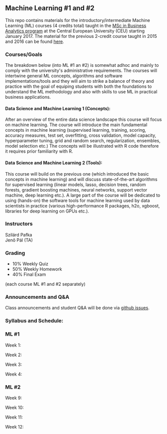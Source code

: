 

## Machine Learning #1 and #2


This repo contains materials for the introductory/intermediate Machine Learning (ML) courses (4 credits total) taught in the 
[MSc in Business Analytics program](https://economics.ceu.edu/program/master-science-business-analytics) 
at the Central European University (CEU) starting January 2017. 
The material for the previous 2-credit course taught in 2015 and 2016 can be found 
[here](https://github.com/szilard/teach-data-science-msc-analytics-ceu).


### Courses/Goals

The breakdown below (into ML #1 an #2) is somewhat adhoc and mainly to comply with the university's 
administrative requirements.
The courses will intertwine general ML concepts, algorithms and software implementations/tools and they will
aim to strike a balance of theory and practice with the goal of equiping students with both the
foundations to understand the ML methodology and also with skills to use ML in practical
business applications.

#### Data Science and Machine Learning 1 (Concepts):

After an overview of the entire data science landscape this course will focus on machine learning. The course will introduce the main fundamental concepts in machine learning (supervised learning, training, scoring, accuracy measures, test set, overfitting, cross validation, model capacity, hyperparameter tuning, grid and random search, regularization, ensembles, model selection etc.) The concepts will be illustrated with R code therefore it requires prior familiarity with R.

#### Data Science and Machine Learning 2 (Tools):

This course will build on the previous one (which introduced the basic concepts in machine learning) and will discuss state-of-the-art algorithms for supervised learning (linear models, lasso, decision trees, random forests, gradient boosting machines, neural networks, support vector machine, deep learning etc.). A large part of the course will be dedicated to using (hands-on) the software tools for machine learning used by data scientists in practice (various high-performance R packages, h2o, xgboost, libraries for deep learning on GPUs etc.).


### Instructors

Szilárd Pafka <br> 
Jenő Pál (TA)


### Grading

- 10% Weekly Quiz
- 50% Weekly Homework
- 40% Final Exam 

(each course ML #1 and #2 separately)


### Announcements and Q&A

Class announcements and student Q&A will be done via [github issues](https://github.com/szilard/teach-ML-CEU-master-bizanalytics/issues).


### Syllabus and Schedule:

### ML #1

Week 1:

Week 2:

Week 3:

Week 4:


### ML #2

Week 9:

Week 10:

Week 11:

Week 12:





